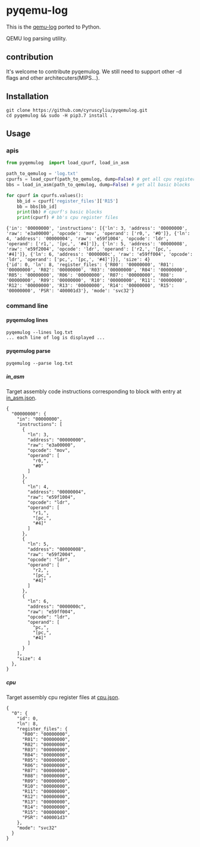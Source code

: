 # pyqemu-log

This is the [qemu-log](https://github.com/organix/qemu-log) ported to Python.

QEMU log parsing utility.

## contribution
It's welcome to contribute pyqemulog. We still need to support other -d flags and other architecuters(MIPS...).

## Installation
```shell script
git clone https://github.com/cyruscyliu/pyqemulog.git 
cd pyqemulog && sudo -H pip3.7 install .
```

## Usage

### apis
```python
from pyqemulog  import load_cpurf, load_in_asm

path_to_qemulog = 'log.txt'
cpurfs = load_cpurf(path_to_qemulog, dump=False) # get all cpu register files
bbs = load_in_asm(path_to_qemulog, dump=False) # get all basic blocks

for cpurf in cpurfs.values():
    bb_id = cpurf['register_files']['R15']
    bb = bbs[bb_id]
    print(bb) # cpurf's basic blocks
    print(cpurf) # bb's cpu register files
```
```text
{'in': '00000000', 'instructions': [{'ln': 3, 'address': '00000000', 'raw': 'e3a00000', 'opcode': 'mov', 'operand': ['r0,', '#0']}, {'ln': 4, 'address': '00000004', 'raw': 'e59f1004', 'opcode': 'ldr', 'operand': ['r1,', '[pc,', '#4]']}, {'ln': 5, 'address': '00000008', 'raw': 'e59f2004', 'opcode': 'ldr', 'operand': ['r2,', '[pc,', '#4]']}, {'ln': 6, 'address': '0000000c', 'raw': 'e59ff004', 'opcode': 'ldr', 'operand': ['pc,', '[pc,', '#4]']}], 'size': 4}
{'id': 0, 'ln': 8, 'register_files': {'R00': '00000000', 'R01': '00000000', 'R02': '00000000', 'R03': '00000000', 'R04': '00000000', 'R05': '00000000', 'R06': '00000000', 'R07': '00000000', 'R08': '00000000', 'R09': '00000000', 'R10': '00000000', 'R11': '00000000', 'R12': '00000000', 'R13': '00000000', 'R14': '00000000', 'R15': '00000000', 'PSR': '400001d3'}, 'mode': 'svc32'}
```

### command line

#### pyqemulog lines
```shell script
pyqemulog --lines log.txt
... each line of log is displayed ...
```

#### pyqemulog parse
```shell script
pyqemulog --parse log.txt
```

##### in_asm
Target assembly code instructions corresponding to block with entry at [in_asm.json](in_asm.json).
```text
{
  "00000000": {
    "in": "00000000",
    "instructions": [
      {
        "ln": 3,
        "address": "00000000",
        "raw": "e3a00000",
        "opcode": "mov",
        "operand": [
          "r0,",
          "#0"
        ]
      },
      {
        "ln": 4,
        "address": "00000004",
        "raw": "e59f1004",
        "opcode": "ldr",
        "operand": [
          "r1,",
          "[pc,",
          "#4]"
        ]
      },
      {
        "ln": 5,
        "address": "00000008",
        "raw": "e59f2004",
        "opcode": "ldr",
        "operand": [
          "r2,",
          "[pc,",
          "#4]"
        ]
      },
      {
        "ln": 6,
        "address": "0000000c",
        "raw": "e59ff004",
        "opcode": "ldr",
        "operand": [
          "pc,",
          "[pc,",
          "#4]"
        ]
      }
    ],
    "size": 4
  },
}
```
##### cpu
Target assembly cpu register files at [cpu.json](cpu.json).
```text
{
  "0": {
    "id": 0,
    "ln": 8,
    "register_files": {
      "R00": "00000000",
      "R01": "00000000",
      "R02": "00000000",
      "R03": "00000000",
      "R04": "00000000",
      "R05": "00000000",
      "R06": "00000000",
      "R07": "00000000",
      "R08": "00000000",
      "R09": "00000000",
      "R10": "00000000",
      "R11": "00000000",
      "R12": "00000000",
      "R13": "00000000",
      "R14": "00000000",
      "R15": "00000000",
      "PSR": "400001d3"
    },
    "mode": "svc32"
  }
}
```


